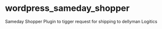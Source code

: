 # wordpress_sameday_shopper
Sameday Shopper Plugin to tigger request for shipping to dellyman Logitics
